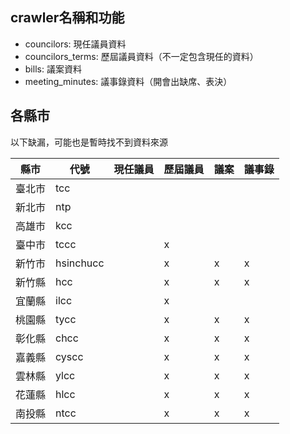 ## crawler名稱和功能

-	councilors: 現任議員資料
-	councilors\_terms: 歷屆議員資料（不一定包含現任的資料）
-	bills: 議案資料
-	meeting\_minutes: 議事錄資料（開會出缺席、表決）

## 各縣市
以下缺漏，可能也是暫時找不到資料來源        
<table>
<thead>
<tr><th>縣市</th><th>代號</th><th>現任議員</th><th> 歷屆議員</th><th>議案</th><th>議事錄</th></tr>
</thead>
<tbody>
<tr><td>臺北市</td><td>tcc</td><td></td><td></td><td></td><td></td></tr>
<tr><td>新北市</td><td>ntp</td><td></td><td></td><td></td><td></td></tr>
<tr><td>高雄市</td><td>kcc</td><td></td><td></td><td></td><td></td></tr>
<tr><td>臺中市</td><td>tccc</td><td></td><td>x</td><td></td><td></td></tr>
<tr><td>新竹市</td><td>hsinchucc</td><td></td><td>x</td><td>x</td><td>x</td></tr>
<tr><td>新竹縣</td><td>hcc</td><td></td><td>x</td><td>x</td><td>x</td></tr>
<tr><td>宜蘭縣</td><td>ilcc</td><td></td><td>x</td><td></td><td></td></tr>
<tr><td>桃園縣</td><td>tycc</td><td></td><td>x</td><td>x</td><td>x</td></tr>
<tr><td>彰化縣</td><td>chcc</td><td></td><td>x</td><td>x</td><td>x</td></tr>
<tr><td>嘉義縣</td><td>cyscc</td><td></td><td>x</td><td>x</td><td>x</td></tr>
<tr><td>雲林縣</td><td>ylcc</td><td></td><td>x</td><td>x</td><td>x</td></tr>
<tr><td>花蓮縣</td><td>hlcc</td><td></td><td>x</td><td>x</td><td>x</td></tr>
<tr><td>南投縣</td><td>ntcc</td><td></td><td>x</td><td>x</td><td>x</td></tr>
</tbody>
</table>
